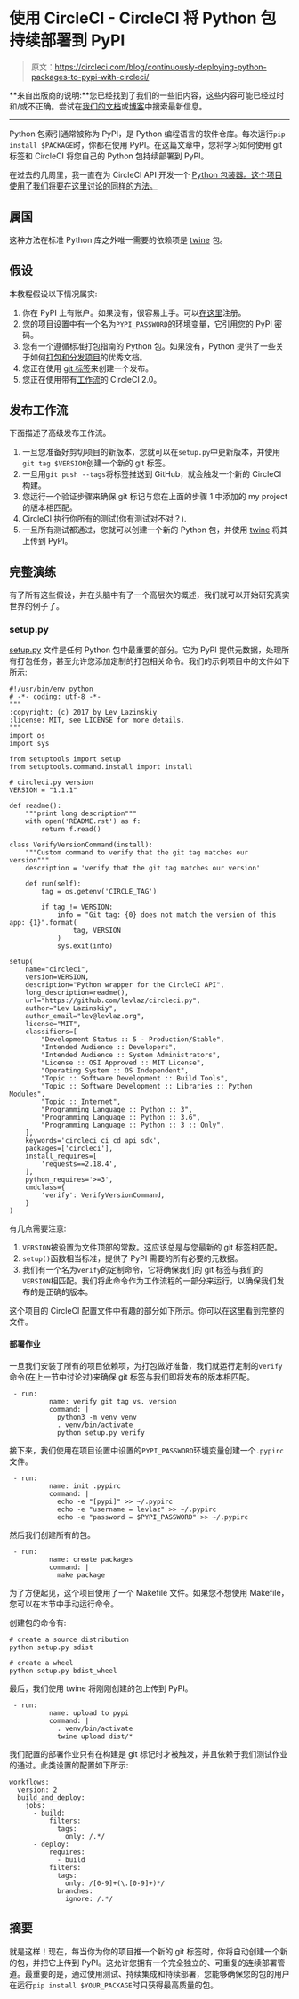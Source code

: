 # 使用 CircleCI - CircleCI 将 Python 包持续部署到 PyPI

> 原文：<https://circleci.com/blog/continuously-deploying-python-packages-to-pypi-with-circleci/>

**来自出版商的说明:**您已经找到了我们的一些旧内容，这些内容可能已经过时和/或不正确。尝试在[我们的文档](https://circleci.com/docs/)或[博客](https://circleci.com/blog/)中搜索最新信息。

* * *

Python 包索引通常被称为 PyPI，是 Python 编程语言的软件仓库。每次运行`pip install $PACKAGE`时，你都在使用 PyPI。在这篇文章中，您将学习如何使用 git 标签和 CircleCI 将您自己的 Python 包持续部署到 PyPI。

在过去的几周里，我一直在为 CircleCI API 开发一个 [Python 包装器。这个项目使用了我们将要在这里讨论的同样的方法。](https://github.com/levlaz/circleci.py)

## 属国

这种方法在标准 Python 库之外唯一需要的依赖项是 [twine](https://pypi.python.org/pypi/twine) 包。

## 假设

本教程假设以下情况属实:

1.  你在 PyPI 上有账户。如果没有，很容易上手。可以[在这里](https://pypi.python.org/pypi?%3Aaction=register_form)注册。
2.  您的项目设置中有一个名为`PYPI_PASSWORD`的环境变量，它引用您的 PyPI 密码。
3.  您有一个遵循标准打包指南的 Python 包。如果没有，Python 提供了一些关于如何[打包和分发项目](https://packaging.python.org/en/latest/tutorials/packaging-projects/)的优秀文档。
4.  您正在使用 [git 标签](https://git-scm.com/book/en/v2/Git-Basics-Tagging)来创建一个发布。
5.  您正在使用带有[工作流](https://circleci.com/docs/workflows/)的 CircleCI 2.0。

## 发布工作流

下面描述了高级发布工作流。

1.  一旦您准备好剪切项目的新版本，您就可以在`setup.py`中更新版本，并使用`git tag $VERSION`创建一个新的 git 标签。
2.  一旦用`git push --tags`将标签推送到 GitHub，就会触发一个新的 CircleCI 构建。
3.  您运行一个验证步骤来确保 git 标记与您在上面的步骤 1 中添加的 my project 的版本相匹配。
4.  CircleCI 执行你所有的测试(你有测试对不对？).
5.  一旦所有测试都通过，您就可以创建一个新的 Python 包，并使用 [twine](https://pypi.python.org/pypi/twine) 将其上传到 PyPI。

## 完整演练

有了所有这些假设，并在头脑中有了一个高层次的概述，我们就可以开始研究真实世界的例子了。

### setup.py

[setup.py](https://packaging.python.org/tutorials/distributing-packages/#setup-py) 文件是任何 Python 包中最重要的部分。它为 PyPI 提供元数据，处理所有打包任务，甚至允许您添加定制的打包相关命令。我们的示例项目中的文件如下所示:

```
#!/usr/bin/env python
# -*- coding: utf-8 -*-
"""
:copyright: (c) 2017 by Lev Lazinskiy
:license: MIT, see LICENSE for more details.
"""
import os
import sys

from setuptools import setup
from setuptools.command.install import install

# circleci.py version
VERSION = "1.1.1"

def readme():
    """print long description"""
    with open('README.rst') as f:
        return f.read()

class VerifyVersionCommand(install):
    """Custom command to verify that the git tag matches our version"""
    description = 'verify that the git tag matches our version'

    def run(self):
        tag = os.getenv('CIRCLE_TAG')

        if tag != VERSION:
            info = "Git tag: {0} does not match the version of this app: {1}".format(
                tag, VERSION
            )
            sys.exit(info)

setup(
    name="circleci",
    version=VERSION,
    description="Python wrapper for the CircleCI API",
    long_description=readme(),
    url="https://github.com/levlaz/circleci.py",
    author="Lev Lazinskiy",
    author_email="lev@levlaz.org",
    license="MIT",
    classifiers=[
        "Development Status :: 5 - Production/Stable",
        "Intended Audience :: Developers",
        "Intended Audience :: System Administrators",
        "License :: OSI Approved :: MIT License",
        "Operating System :: OS Independent",
        "Topic :: Software Development :: Build Tools",
        "Topic :: Software Development :: Libraries :: Python Modules",
        "Topic :: Internet",
        "Programming Language :: Python :: 3",
        "Programming Language :: Python :: 3.6",
        "Programming Language :: Python :: 3 :: Only",
    ],
    keywords='circleci ci cd api sdk',
    packages=['circleci'],
    install_requires=[
        'requests==2.18.4',
    ],
    python_requires='>=3',
    cmdclass={
        'verify': VerifyVersionCommand,
    }
) 
```

有几点需要注意:

1.  `VERSION`被设置为文件顶部的常数。这应该总是与您最新的 git 标签相匹配。
2.  `setup()`函数相当标准，提供了 PyPI 需要的所有必要的元数据。
3.  我们有一个名为`verify`的定制命令，它将确保我们的 git 标签与我们的`VERSION`相匹配。我们将此命令作为工作流程的一部分来运行，以确保我们发布的是正确的版本。

这个项目的 CircleCI 配置文件中有趣的部分如下所示。你可以在这里看到完整的文件。

#### 部署作业

一旦我们安装了所有的项目依赖项，为打包做好准备，我们就运行定制的`verify`命令(在上一节中讨论过)来确保 git 标签与我们即将发布的版本相匹配。

```
 - run:
          name: verify git tag vs. version
          command: |
            python3 -m venv venv
            . venv/bin/activate
            python setup.py verify 
```

接下来，我们使用在项目设置中设置的`PYPI_PASSWORD`环境变量创建一个`.pypirc`文件。

```
 - run:
          name: init .pypirc
          command: |
            echo -e "[pypi]" >> ~/.pypirc
            echo -e "username = levlaz" >> ~/.pypirc
            echo -e "password = $PYPI_PASSWORD" >> ~/.pypirc 
```

然后我们创建所有的包。

```
 - run:
          name: create packages
          command: |
            make package 
```

为了方便起见，这个项目使用了一个 Makefile 文件。如果您不想使用 Makefile，您可以在本节中手动运行命令。

创建包的命令有:

```
# create a source distribution
python setup.py sdist

# create a wheel
python setup.py bdist_wheel 
```

最后，我们使用 twine 将刚刚创建的包上传到 PyPI。

```
 - run:
          name: upload to pypi
          command: |
            . venv/bin/activate
            twine upload dist/* 
```

我们配置的部署作业只有在构建是 git 标记时才被触发，并且依赖于我们测试作业的通过。此类设置的配置如下所示:

```
workflows:
  version: 2
  build_and_deploy:
    jobs:
      - build:
          filters:
            tags:
              only: /.*/
      - deploy:
          requires:
            - build
          filters:
            tags:
              only: /[0-9]+(\.[0-9]+)*/
            branches:
              ignore: /.*/ 
```

## 摘要

就是这样！现在，每当你为你的项目推一个新的 git 标签时，你将自动创建一个新的包，并把它上传到 PyPI。这允许您拥有一个完全独立的、可重复的连续部署管道。最重要的是，通过使用测试、持续集成和持续部署，您能够确保您的包的用户在运行`pip install $YOUR_PACKAGE`时只获得最高质量的包。
